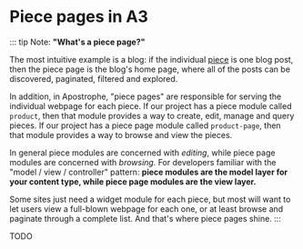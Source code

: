 # Piece pages in A3

:::  tip Note:
**"What's a piece page?"**
<!-- I realize that for alpha 1 our audience is more familiar with Apostrophe, but this is a topic that comes up even among people who know a lot about Apostrophe, so I'd like this note to stay in. Let's work on making it as clear as possible. Tom -->

The most intuitive example is a blog: if the individual [piece](piece.md) is one blog post, then the piece page is the blog's home page, where all of the posts can be discovered, paginated, filtered and explored.

In addition, in Apostrophe, "piece pages" are responsible for serving the individual webpage for each piece. If our project has a piece module called `product`, then that module provides a way to create, edit, manage and query pieces. If our project has a piece page module called `product-page`, then that module provides a way to browse and view the pieces.

In general piece modules are concerned with *editing*, while piece page modules are concerned with *browsing.* For developers familiar with the "model / view / controller" pattern: **piece modules are the model layer for your content type, while piece page modules are the view layer.**

Some sites just need a widget module for each piece, but most will want to let users view a full-blown webpage for each one, or at least browse and paginate through a complete list. And that's where piece pages shine.
:::

TODO
